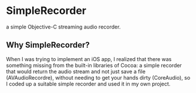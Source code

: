 # SimpleRecorder
a simple Objective-C streaming audio recorder.

## Why SimpleRecorder?

When I was trying to implement an iOS app, I realized that there was something missing from the built-in libraries of Cocoa: a simple recorder that would return the audio stream and not just save a file (AVAudioRecordre), without needing to get your hands dirty (CoreAudio), so I coded up a suitable simple recorder and used it in my own project.
